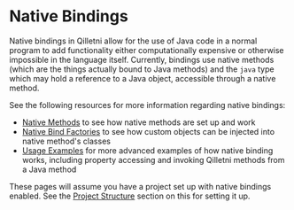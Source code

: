 # Native Bindings

Native bindings in Qilletni allow for the use of Java code in a normal program to add functionality either computationally expensive or otherwise impossible in the language itself. Currently, bindings use native methods (which are the things actually bound to Java methods) and the `java` type which may hold a reference to a Java object, accessible through a native method.

See the following resources for more information regarding native bindings:

- [Native Methods](/native_binding/native_methods) to see how native methods are set up and work
- [Native Bind Factories](/native_binding/native_bind_factories) to see how custom objects can be injected into native method's classes
- [Usage Examples](/native_binding/usage_examples) for more advanced examples of how native binding works, including property accessing and invoking Qilletni methods from a Java method

These pages will assume you have a project set up with native bindings enabled. See the [Project Structure](project_structure/#project-with-native-bindings) section on this for setting it up.